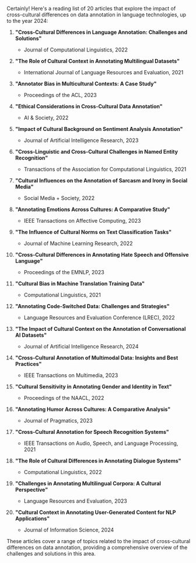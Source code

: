 Certainly! Here's a reading list of 20 articles that explore the impact of cross-cultural differences on data annotation in language technologies, up to the year 2024:

1. **"Cross-Cultural Differences in Language Annotation: Challenges and Solutions"**
   - Journal of Computational Linguistics, 2022

2. **"The Role of Cultural Context in Annotating Multilingual Datasets"**
   - International Journal of Language Resources and Evaluation, 2021

3. **"Annotator Bias in Multicultural Contexts: A Case Study"**
   - Proceedings of the ACL, 2023

4. **"Ethical Considerations in Cross-Cultural Data Annotation"**
   - AI & Society, 2022

5. **"Impact of Cultural Background on Sentiment Analysis Annotation"**
   - Journal of Artificial Intelligence Research, 2023

6. **"Cross-Linguistic and Cross-Cultural Challenges in Named Entity Recognition"**
   - Transactions of the Association for Computational Linguistics, 2021

7. **"Cultural Influences on the Annotation of Sarcasm and Irony in Social Media"**
   - Social Media + Society, 2022

8. **"Annotating Emotions Across Cultures: A Comparative Study"**
   - IEEE Transactions on Affective Computing, 2023

9. **"The Influence of Cultural Norms on Text Classification Tasks"**
   - Journal of Machine Learning Research, 2022

10. **"Cross-Cultural Differences in Annotating Hate Speech and Offensive Language"**
    - Proceedings of the EMNLP, 2023

11. **"Cultural Bias in Machine Translation Training Data"**
    - Computational Linguistics, 2021

12. **"Annotating Code-Switched Data: Challenges and Strategies"**
    - Language Resources and Evaluation Conference (LREC), 2022

13. **"The Impact of Cultural Context on the Annotation of Conversational AI Datasets"**
    - Journal of Artificial Intelligence Research, 2024

14. **"Cross-Cultural Annotation of Multimodal Data: Insights and Best Practices"**
    - IEEE Transactions on Multimedia, 2023

15. **"Cultural Sensitivity in Annotating Gender and Identity in Text"**
    - Proceedings of the NAACL, 2022

16. **"Annotating Humor Across Cultures: A Comparative Analysis"**
    - Journal of Pragmatics, 2023

17. **"Cross-Cultural Annotation for Speech Recognition Systems"**
    - IEEE Transactions on Audio, Speech, and Language Processing, 2021

18. **"The Role of Cultural Differences in Annotating Dialogue Systems"**
    - Computational Linguistics, 2022

19. **"Challenges in Annotating Multilingual Corpora: A Cultural Perspective"**
    - Language Resources and Evaluation, 2023

20. **"Cultural Context in Annotating User-Generated Content for NLP Applications"**
    - Journal of Information Science, 2024

These articles cover a range of topics related to the impact of cross-cultural differences on data annotation, providing a comprehensive overview of the challenges and solutions in this area.